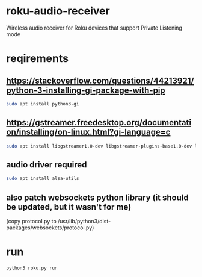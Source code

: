 # roku-audio-receiver
Wireless audio receiver for Roku devices that support Private Listening mode

# reqirements

## https://stackoverflow.com/questions/44213921/python-3-installing-gi-package-with-pip
```sh
sudo apt install python3-gi
```

## https://gstreamer.freedesktop.org/documentation/installing/on-linux.html?gi-language=c
```sh
sudo apt install libgstreamer1.0-dev libgstreamer-plugins-base1.0-dev libgstreamer-plugins-bad1.0-dev gstreamer1.0-plugins-base gstreamer1.0-plugins-good gstreamer1.0-plugins-bad gstreamer1.0-plugins-ugly gstreamer1.0-libav gstreamer1.0-doc gstreamer1.0-tools gstreamer1.0-x gstreamer1.0-alsa gstreamer1.0-gl gstreamer1.0-gtk3 gstreamer1.0-qt5 gstreamer1.0-pulseaudio
```

## audio driver required
```sh
sudo apt install alsa-utils
```

## also patch websockets python library (it should be updated, but it wasn't for me)
(copy protocol.py to /usr/lib/python3/dist-packages/websockets/protocol.py)

# run

```sh
python3 roku.py run
```

